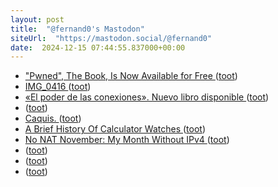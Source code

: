 ```yaml
---
layout: post
title:  "@fernand0's Mastodon"
siteUrl:  "https://mastodon.social/@fernand0"
date:  2024-12-15 07:44:55.837000+00:00
---
```

*  ["Pwned", The Book, Is Now Available for Free ](https://www.troyhunt.com/pwned-the-book-is-now-available-for-free) ([toot](https://mastodon.social/@fernand0/113655722530382614))
*  [IMG_0416 ](https://ben-mini.github.io/2024/img-041) ([toot](https://mastodon.social/@fernand0/113655266409569505))
*  [«El poder de las conexiones». Nuevo libro disponible ](https://historiatelefonia.com/2024/11/23/el-poder-de-las-conexiones-nuevo-libro-disponible) ([toot](https://mastodon.social/@fernand0/113654385274735786))
*  [ ](https://mastodon.social/users/fernand0/statuses/113653006074393728/activity) ([toot](https://mastodon.social/users/fernand0/statuses/113653006074393728/activity))
*  [Caquis. ](https://avecesunafoto.wordpress.com/2024/12/14/caquis) ([toot](https://mastodon.social/@fernand0/113652640240099061))
*  [A Brief History Of Calculator Watches ](https://hackaday.com/2024/12/02/a-brief-history-of-calculator-watches) ([toot](https://mastodon.social/@fernand0/113652575687164976))
*  [No NAT November: My Month Without IPv4 ](https://blog.infected.systems/posts/2024-12-01-no-nat-november) ([toot](https://mastodon.social/@fernand0/113652432069000072))
*  [ ](https://masto.es/@FediTree) ([toot](https://mastodon.social/@fernand0/113652338295443222))
*  [ ](https://mastodon.social/users/fernand0/statuses/113652337706582609/activity) ([toot](https://mastodon.social/users/fernand0/statuses/113652337706582609/activity))
*  [ ](https://mastodon.social/@joseli) ([toot](https://mastodon.social/@fernand0/113652336339926530))
